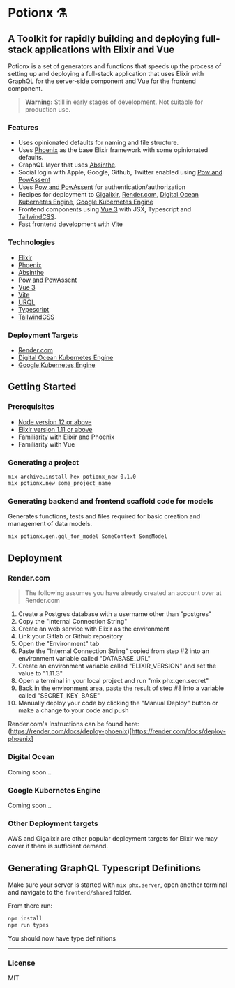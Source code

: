 # Potionx ⚗️

## A Toolkit for rapidly building and deploying full-stack applications with Elixir and Vue
Potionx is a set of generators and functions that speeds up the process of setting up and deploying a full-stack application that uses Elixir with GraphQL for the server-side component and Vue for the frontend component. 

> **Warning:** Still in early stages of development. Not suitable for production use. 

### Features
- Uses opinionated defaults for naming and file structure.
- Uses [Phoenix](https://github.com/phoenixframework/phoenix) as the base Elixir framework with some opinionated defaults.
- GraphQL layer that uses [Absinthe](https://github.com/absinthe-graphql/absinthe).
- Social login with Apple, Google, Github, Twitter enabled using [Pow and PowAssent](https://github.com/danschultzer/pow)
- Uses [Pow and PowAssent](https://github.com/danschultzer/pow) for authentication/authorization
- Recipes for deployment to [Gigalixir](https://www.gigalixir.com/), [Render.com](https://render.com/), [Digital Ocean Kubernetes Engine](https://www.digitalocean.com/products/kubernetes/), [Google Kubernetes Engine](https://cloud.google.com/kubernetes-engine)
- Frontend components using [Vue 3](https://github.com/vuejs/vue) with JSX, Typescript and [TailwindCSS](https://tailwindcss.com/).
- Fast frontend development with [Vite](https://github.com/vitejs/vite)

### Technologies
- [Elixir](https://elixir-lang.org/)
- [Phoenix](https://github.com/phoenixframework/phoenix)
- [Absinthe](https://github.com/absinthe-graphql/absinthe)
- [Pow and PowAssent](https://github.com/danschultzer/pow)
- [Vue 3](https://github.com/vuejs/vue)
- [Vite](https://github.com/vitejs/vite)
- [URQL](https://github.com/FormidableLabs/urql)
- [Typescript](https://www.typescriptlang.org/)
- [TailwindCSS](https://tailwindcss.com/)

### Deployment Targets
- [Render.com](https://render.com/)
- [Digital Ocean Kubernetes Engine](https://www.digitalocean.com/products/kubernetes/)
- [Google Kubernetes Engine](https://cloud.google.com/kubernetes-engine)

## Getting Started

### Prerequisites

- [Node version 12 or above](https://nodejs.org/en/)
- [Elixir version 1.11 or above](https://elixir-lang.org/install.html)
- Familiarity with Elixir and Phoenix
- Familiarity with Vue


### Generating a project

```sh
mix archive.install hex potionx_new 0.1.0
mix potionx.new some_project_name
```

### Generating backend and frontend scaffold code for models
Generates functions, tests and files required for basic creation and management of data models.
```sh
mix potionx.gen.gql_for_model SomeContext SomeModel
```

## Deployment

### Render.com
> The following assumes you have already created an account over at Render.com
1. Create a Postgres database with a username other than "postgres"
2. Copy the "Internal Connection String"
3. Create an web service with Elixir as the environment
4. Link your Gitlab or Github repository
5. Open the "Environment" tab
6. Paste the "Internal Connection String" copied from step #2 into an environment variable called "DATABASE_URL"
7. Create an environment variable called "ELIXIR_VERSION" and set the value to "1.11.3"
8. Open a terminal in your local project and run "mix phx.gen.secret"
9. Back in the environment area, paste the result of step #8 into a variable called "SECRET_KEY_BASE"
10. Manually deploy your code by clicking the "Manual Deploy" button or make a change to your code and push

Render.com's Instructions can be found here: (https://render.com/docs/deploy-phoenix)[https://render.com/docs/deploy-phoenix]

### Digital Ocean
Coming soon...

### Google Kubernetes Engine
Coming soon...

### Other Deployment targets
AWS and Gigalixir are other popular deployment targets for Elixir we may cover if there is sufficient demand.

## Generating GraphQL Typescript Definitions
Make sure your server is started with ```mix phx.server```, open another terminal and navigate to the ```frontend/shared``` folder.

From there run:
```sh
npm install
npm run types
```

You should now have type definitions


---
### License
MIT